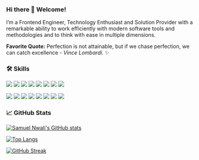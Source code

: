<!-- Add banner/header image [![MasterHead](https://www.freecodecamp.org/news/content/images/2022/04/featured.jpg)](https://github.com/Samlxy/) -->

### Hi there 👋 Welcome!
I’m a Frontend Engineer, Technology Enthusiast and Solution Provider with a
remarkable ability to work efficiently with modern software tools and
methodologies and to think with ease in multiple dimensions.

**Favorite Quote:** Perfection is not attainable, but if we chase perfection, we can catch excellence - _Vince Lombardi._ ✨

<!--
**Samlxy/samlxy** is a ✨ _special_ ✨ repository because its `README.md` (this file) appears on your GitHub profile. 
**radical - tokyonight - dracula** -->
### 🛠️ Skills
![](https://img.shields.io/badge/HTML5-informational?style=for-the-badge&logo=html5&logoColor=white&color=purple)
![](https://img.shields.io/badge/CSS3-informational?style=for-the-badge&logo=css3&logoColor=white&color=red)
![](https://img.shields.io/badge/Bootstrap-informational?style=for-the-badge&logo=bootstrap&logoColor=white&color=ff69bf)
![](https://img.shields.io/badge/TypeScript-informational?style=for-the-badge&logo=typescript&logoColor=white&color=blue)
![](https://img.shields.io/badge/JavaScript-informational?style=for-the-badge&logo=javascript&logoColor=yellow&color=grey)
![](https://img.shields.io/badge/React-informational?style=for-the-badge&logo=react&logoColor=white&color=blue)
![](https://img.shields.io/badge/Redux-informational?style=for-the-badge&logo=redux&logoColor=white&color=purple)
![](https://img.shields.io/badge/Next-informational?style=for-the-badge&logo=next.js&logoColor=white&color=brown)
<!-- ![](https://img.shields.io/badge/Node.js-informational?style=for-the-badge&logo=node.js&logoColor=white&color=gray) -->
<!-- ![](https://img.shields.io/badge/VB.Net-informational?style=for-the-badge&logo=VB.net&logoColor=white&color=important) -->
<!-- ![](https://img.shields.io/badge/Jquery-informational?style=for-the-badge&logo=jquery&logoColor=white&color=important) -->
![](https://img.shields.io/badge/Postman-informational?style=for-the-badge&logo=postman&logoColor=white&color=orange)
![](https://img.shields.io/badge/Jest-informational?style=for-the-badge&logo=jest&logoColor=white&color=teal)
![](https://img.shields.io/badge/Mocha-informational?style=for-the-badge&logo=mocha&logoColor=white&color=navy)
![](https://img.shields.io/badge/Jasmine-informational?style=for-the-badge&logo=jasmine&logoColor=white&color=dark-green)
![](https://img.shields.io/badge/Clickup-informational?style=for-the-badge&logo=clickup&logoColor=white&color=important)
![](https://img.shields.io/badge/Asana-informational?style=for-the-badge&logo=asana&logoColor=white&color=purple)
![](https://img.shields.io/badge/Git-informational?style=for-the-badge&logo=git&logoColor=white&color=black)
![](https://img.shields.io/badge/GitHub-informational?style=for-the-badge&logo=github&logoColor=white&color=grey)


### 📈 GitHub Stats
<!-- <img align="center" src="https://github-readme-stats.vercel.app/api/<CARD_TYPE>/?username=<USERNAME>&theme=<THEME_NAME>" /> -->
[![Samuel Nwali's GitHub stats](https://github-readme-stats.vercel.app/api?username=Samlxy&count_private=true&show_icons=true&theme=dracula&hide_border=false&include_all_commits=true&border_radius=8px)](https://github.com/Samlxy/github-readme-stats)

[![Top Langs](https://github-readme-stats.vercel.app/api/top-langs/?username=Samlxy&layout=compact&theme=tokyonight&border_radius=8px)](https://github.com/Samlxy/github-readme-stats)

[![GitHub Streak](https://github-readme-streak-stats.herokuapp.com/?user=DenverCoder1&theme=radical&border_radius=8px)](https://git.io/streak-stats)

<!-- <img align="center" src="https://github-readme-stats.vercel.app/api/<CARD_TYPE>/?username=Samlxy&theme=dracula" /> Github stats short-form-->

<!-- Here are some ideas to get you started:

- 🔭 I’m currently working on ...
- 🌱 I’m currently learning ...
- 👯 I’m looking to collaborate on ...
- 🤔 I’m looking for help with ...
- 💬 Ask me about ...
- 📫 How to reach me: ...
- 😄 Pronouns: ...
- ⚡ Fun fact: ... -->

<!--Github Trophy [![trophy](https://github-profile-trophy.vercel.app/?username=samlxy&theme=onedark)](https://github.com/samlxy/github-profile-trophy) -->




